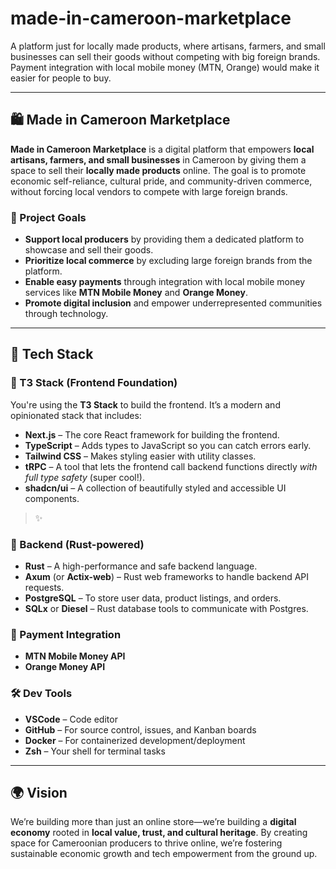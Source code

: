 # made-in-cameroon-marketplace
A platform just for locally made products, where artisans, farmers, and small businesses can sell their goods without competing with big foreign brands. Payment integration with local mobile money (MTN, Orange) would make it easier for people to buy.


---

## 🛍️ Made in Cameroon Marketplace

**Made in Cameroon Marketplace** is a digital platform that empowers **local artisans, farmers, and small businesses** in Cameroon by giving them a space to sell their **locally made products** online. The goal is to promote economic self-reliance, cultural pride, and community-driven commerce, without forcing local vendors to compete with large foreign brands.

### 🎯 Project Goals

- **Support local producers** by providing them a dedicated platform to showcase and sell their goods.
- **Prioritize local commerce** by excluding large foreign brands from the platform.
- **Enable easy payments** through integration with local mobile money services like **MTN Mobile Money** and **Orange Money**.
- **Promote digital inclusion** and empower underrepresented communities through technology.

---

## 🧰 Tech Stack

### 🧃 T3 Stack (Frontend Foundation)

You're using the **T3 Stack** to build the frontend. It’s a modern and opinionated stack that includes:

- **Next.js** – The core React framework for building the frontend.
- **TypeScript** – Adds types to JavaScript so you can catch errors early.
- **Tailwind CSS** – Makes styling easier with utility classes.
- **tRPC** – A tool that lets the frontend call backend functions directly *with full type safety* (super cool!).
- **shadcn/ui** – A collection of beautifully styled and accessible UI components.

> ✨ 

### 🧠 Backend (Rust-powered)

- **Rust** – A high-performance and safe backend language.
- **Axum** (or **Actix-web**) – Rust web frameworks to handle backend API requests.
- **PostgreSQL** – To store user data, product listings, and orders.
- **SQLx** or **Diesel** – Rust database tools to communicate with Postgres.

### 💸 Payment Integration

- **MTN Mobile Money API**
- **Orange Money API**

### 🛠️ Dev Tools

- **VSCode** – Code editor
- **GitHub** – For source control, issues, and Kanban boards
- **Docker** – For containerized development/deployment
- **Zsh** – Your shell for terminal tasks

---

## 🌍 Vision

We’re building more than just an online store—we’re building a **digital economy** rooted in **local value, trust, and cultural heritage**. By creating space for Cameroonian producers to thrive online, we’re fostering sustainable economic growth and tech empowerment from the ground up.
